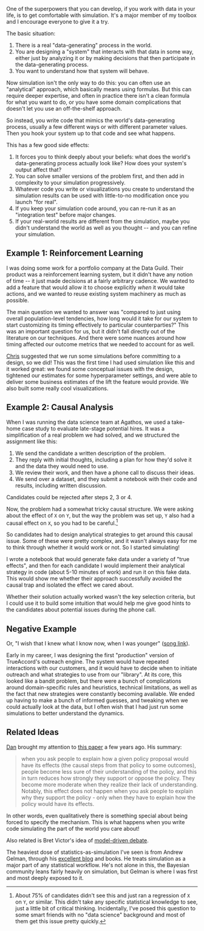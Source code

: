 One of the superpowers that you can develop, if you work with data in your life, is to get comfortable with simulation. It's a major member of my toolbox and I encourage everyone to give it a try. 

The basic situation:
1. There is a real "data-generating" process in the world.
1. You are designing a "system" that interacts with that data in some way, either just by analyzing it or by making decisions that then participate in the data-generating process.
1. You want to understand how that system will behave.

Now simulation isn't the only way to do this: you can often use an "analytical" approach, which basically means using formulas. But this can require deeper expertise, and often in practice there isn't a clean formula for what you want to do, or you have some domain complications that doesn't let you use an off-the-shelf approach.

So instead, you write code that mimics the world's data-generating process, usually a few different ways or with different parameter values. Then you hook your system up to that code and see what happens.

This has a few good side effects:
1. It forces you to think deeply about your beliefs: what does the world's data-generating process actually look like? How does your system's output affect that?
1. You can solve smaller versions of the problem first, and then add in complexity to your simulation progressively.
1. Whatever code you write or visualizations you create to understand the simulation results can be used with little-to-no modification once you launch "for real".
1. If you keep your simulation code around, you can re-run it as an "integration test" before major changes.
1. If your real-world results are different from the simulation, maybe you didn't understand the world as well as you thought -- and you can refine your simulation.

## Example 1: Reinforcement Learning

I was doing some work for a portfolio company at the Data Guild. Their product was a reinforcement learning system, but it didn't have any notion of time -- it just made decisions at a fairly arbitrary cadence. We wanted to add a feature that would allow it to choose explicitly *when* it would take actions, and we wanted to reuse existing system machinery as much as possible.

The main question we wanted to answer was "compared to just using overall population-level tendencies, how long would it take for our system to start customizing its timing effectively to particular counterparties?" This was an important question for us, but it didn't fall directly out of the literature on our techniques. And there were some nuances around how timing affected our outcome metrics that we needed to account for as well.

[Chris](https://www.cpdiehl.org/) suggested that we run some simulations before committing to a design, so we did! This was the first time I had used simulation like this and it worked great: we found some conceptual issues with the design, tightened our estimates for some hyperparameter settings, and were able to deliver some business estimates of the lift the feature would provide. We also built some really cool visualizations.

## Example 2: Causal Analysis 

When I was running the data science team at Agathos, we used a take-home case study to evaluate late-stage potential hires. It was a simplification of a real problem we had solved, and we structured the assignment like this:
1. We send the candidate a written description of the problem.
1. They reply with initial thoughts, including a plan for how they'd solve it and the data they would need to use.
1. We review their work, and then have a phone call to discuss their ideas.
1. We send over a dataset, and they submit a notebook with their code and results, including written discussion.

Candidates could be rejected after steps 2, 3 or 4.

Now, the problem had a somewhat tricky causal structure. We were asking about the effect of `X` on `Y`, but the way the problem was set up, `Y` also had a causal effect on `X`, so you had to be careful.[^success-rate]

So candidates had to design analytical strategies to get around this causal issue. Some of these were pretty complex, and it wasn't always easy for me to think through whether it would work or not. So I started simulating! 

I wrote a notebook that would generate fake data under a variety of "true effects", and then for each candidate I would implement their analytical strategy in code (about 5-10 minutes of work) and run it on this fake data. This would show me whether their approach successfully avoided the causal trap and isolated the effect we cared about.

Whether their solution actually worked wasn't the key selection criteria, but I could use it to build some intuition that would help me give good hints to the candidates about potential issues during the phone call.

[^success-rate]: About 75% of candidates didn't see this and just ran a regression of `X` on `Y`, or similar. This didn't take any specific statistical knowledge to see, just a little bit of critical thinking. Incidentally, I've posed this question to some smart friends with no "data science" background and most of them get this issue pretty quickly.

## Negative Example

Or, "I wish that I knew what I know now, when I was younger" ([song link](https://www.youtube.com/watch?v=LhjHBV20ZV4)).

Early in my career, I was designing the first "production" version of TrueAccord's outreach engine. The system would have repeated interactions with our customers, and it would have to decide when to initiate outreach and what strategies to use from our "library". At its core, this looked like a bandit problem, but there were a bunch of complications around domain-specific rules and heuristics, technical limitations, as well as the fact that new strategies were constantly becoming available. We ended up having to make a bunch of informed guesses, and tweaking when we could actually look at the data, but I often wish that I had just run some simulations to better understand the dynamics.

## Related Ideas

[Dan](https://www.danielgreene.net/) brought my attention to [this paper](https://scholar.harvard.edu/todd_rogers/publications/political-extremism-supported-illusion-understanding) a few years ago. His summary:
> when you ask people to explain how a given policy proposal would have its effects (the causal steps from that policy to some outcomes), people become less sure of their understanding of the policy, and this in turn reduces how strongly they support or oppose the policy. They become more moderate when they realize their lack of understanding.
> Notably, this effect does not happen when you ask people to explain why they support the policy - only when they have to explain how the policy would have its effects.

In other words, even qualitatively there is something special about being forced to specify the mechanism. This is what happens when you write code simulating the part of the world you care about!

Also related is Bret Victor's idea of [model-driven debate](http://worrydream.com/ClimateChange/#media-debate).

The heaviest dose of statistics-as-simulation I've seen is from Andrew Gelman, through his [excellent blog](https://statmodeling.stat.columbia.edu/) and books. He treats simulation as a major part of any statistical workflow. He's not alone in this, the Bayesian community leans fairly heavily on simulation, but Gelman is where I was first and most deeply exposed to it.
